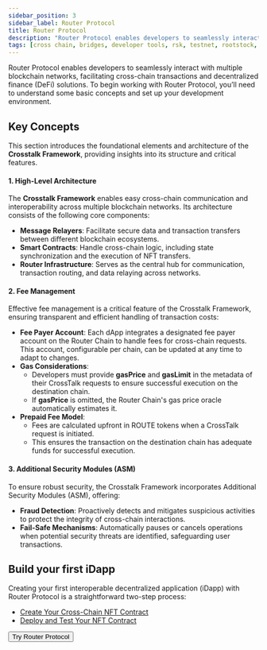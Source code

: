 ```yaml
---
sidebar_position: 3
sidebar_label: Router Protocol
title: Router Protocol
description: "Router Protocol enables developers to seamlessly interact with multiple blockchain networks, facilitating cross-chain transactions and decentralized finance (DeFi) solutions. " 
tags: [cross chain, bridges, developer tools, rsk, testnet, rootstock, ethereum, dApps, smart contracts]
---
```


Router Protocol enables developers to seamlessly interact with multiple blockchain networks, facilitating cross-chain transactions and decentralized finance (DeFi) solutions. To begin working with Router Protocol, you’ll need to understand some basic concepts and set up your development environment.

## Key Concepts  

This section introduces the foundational elements and architecture of the **Crosstalk Framework**, providing insights into its structure and critical features.  

#### **1. High-Level Architecture**  
The **Crosstalk Framework** enables easy cross-chain communication and interoperability across multiple blockchain networks. Its architecture consists of the following core components:  
- **Message Relayers**: Facilitate secure data and transaction transfers between different blockchain ecosystems.  
- **Smart Contracts**: Handle cross-chain logic, including state synchronization and the execution of NFT transfers.  
- **Router Infrastructure**: Serves as the central hub for communication, transaction routing, and data relaying across networks.  

#### **2. Fee Management**  
Effective fee management is a critical feature of the Crosstalk Framework, ensuring transparent and efficient handling of transaction costs:  
- **Fee Payer Account**: Each dApp integrates a designated fee payer account on the Router Chain to handle fees for cross-chain requests. This account, configurable per chain, can be updated at any time to adapt to changes.  
- **Gas Considerations**:  
  - Developers must provide **gasPrice** and **gasLimit** in the metadata of their CrossTalk requests to ensure successful execution on the destination chain.  
  - If **gasPrice** is omitted, the Router Chain's gas price oracle automatically estimates it.  
- **Prepaid Fee Model**:  
  - Fees are calculated upfront in ROUTE tokens when a CrossTalk request is initiated.  
  - This ensures the transaction on the destination chain has adequate funds for successful execution.  


#### **3. Additional Security Modules (ASM)**  
To ensure robust security, the Crosstalk Framework incorporates Additional Security Modules (ASM), offering:  
- **Fraud Detection**: Proactively detects and mitigates suspicious activities to protect the integrity of cross-chain interactions.  
- **Fail-Safe Mechanisms**: Automatically pauses or cancels operations when potential security threats are identified, safeguarding user transactions.  


## Build your first iDapp
Creating your first interoperable decentralized application (iDapp) with Router Protocol is a straightforward two-step process:

- [Create Your Cross-Chain NFT Contract](https://docs.routerprotocol.com/develop/message-transfer-via-crosstalk/evm-guides/your-first-crosschain-nft-contract/creating-your-nft-contract/)
- [Deploy and Test Your NFT Contract](https://docs.routerprotocol.com/develop/message-transfer-via-crosstalk/evm-guides/your-first-crosschain-nft-contract/deploying-your-nft-contract/)


<Button size="sm" href="https://docs.routerprotocol.com/">Try Router Protocol</Button>